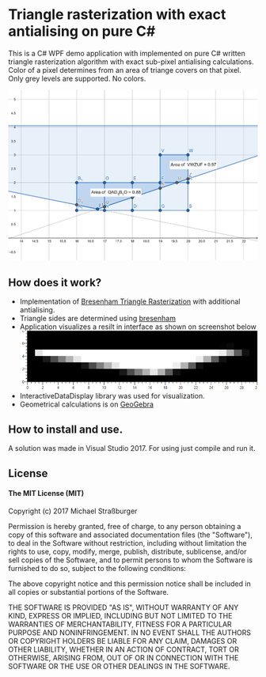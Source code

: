 # Triangle rasterization with exact antialising on pure C#

This is a C# WPF demo application with implemented on pure C# written triangle rasterization algorithm with exact sub-pixel antialising calculations. Color of a pixel determines from an area of triange covers on that pixel. Only grey levels are supported. No colors.

![geogebra](screenshots/geogebra.png)

## How does it work?

* Implementation of [Bresenham Triangle Rasterization](http://www.sunshine2k.de/coding/java/TriangleRasterization/TriangleRasterization.html#algo3) with additional antialising.
* Triangle sides are determined using [bresenham](https://en.wikipedia.org/wiki/Bresenham%27s_line_algorithm)
* Application visualizes a resilt in interface as shown on screenshot below
![interface](screenshots/interface.png)
* InteractiveDataDisplay library was used for visualization.
* Geometrical calculations is on [GeoGebra](https://ggbm.at/ytbgvphv)

## How to install and use.

A solution was made in Visual Studio 2017. For using just compile and run it.

## License
#### The MIT License (MIT)
Copyright (c) 2017 Michael Straßburger

Permission is hereby granted, free of charge, to any person obtaining a copy of this software and associated documentation files (the "Software"), to deal in the Software without restriction, including without limitation the rights to use, copy, modify, merge, publish, distribute, sublicense, and/or sell copies of the Software, and to permit persons to whom the Software is furnished to do so, subject to the following conditions:

The above copyright notice and this permission notice shall be included in all copies or substantial portions of the Software.

THE SOFTWARE IS PROVIDED "AS IS", WITHOUT WARRANTY OF ANY KIND, EXPRESS OR IMPLIED, INCLUDING BUT NOT LIMITED TO THE WARRANTIES OF MERCHANTABILITY, FITNESS FOR A PARTICULAR PURPOSE AND NONINFRINGEMENT. IN NO EVENT SHALL THE AUTHORS OR COPYRIGHT HOLDERS BE LIABLE FOR ANY CLAIM, DAMAGES OR OTHER LIABILITY, WHETHER IN AN ACTION OF CONTRACT, TORT OR OTHERWISE, ARISING FROM, OUT OF OR IN CONNECTION WITH THE SOFTWARE OR THE USE OR OTHER DEALINGS IN THE SOFTWARE.
